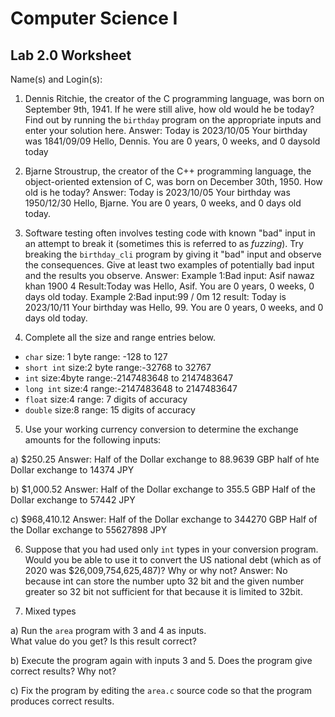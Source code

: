 
# Computer Science I 
## Lab 2.0 Worksheet

Name(s) and Login(s):



1. Dennis Ritchie, the creator of the C programming language,
was born on September 9th, 1941.  If he were still alive,
how old would he be today?  Find out by running the `birthday`
program on the appropriate inputs and enter your solution here.
Answer:
Today is 2023/10/05
Your birthday was 1841/09/09
Hello, Dennis. You are 0 years, 0 weeks, and 0 daysold today




2. Bjarne Stroustrup, the creator of the C++ programming
language, the object-oriented extension of C, was born on
December 30th, 1950.  How old is he today?
Answer:
Today is 2023/10/05
Your birthday was 1950/12/30
Hello, Bjarne. You are 0 years, 0 weeks, and 0 days old today.



3. Software testing often involves testing code with known
"bad" input in an attempt to break it (sometimes this is
referred to as *fuzzing*).  Try breaking the `birthday_cli`
program by giving it "bad" input and observe the consequences.
Give at least two examples of potentially bad input and the
results you observe.
Answer:
Example 1:Bad input: Asif nawaz khan 1900 4
Result:Today was 
Hello, Asif. You are 0 years, 0 weeks, 0 days old today.
Example 2:Bad input:99 / 0m 12
result: Today is 2023/10/11
Your birthday was
Hello, 99. You are 0 years, 0 weeks, and 0 days old today.





4. Complete all the size and range entries below.

* `char`
  size: 1 byte
  range: -128 to 127
* `short int`
  size:2 byte
  range:-32768 to 32767
* `int`
  size:4byte
  range:-2147483648 to 2147483647
* `long int`
  size:4
  range:-2147483648 to 2147483647
* `float`
  size:4
  range: 7 digits of accuracy
* `double`
  size:8
  range: 15 digits of accuracy


5. Use your working currency conversion to determine
the exchange amounts for the following inputs:

  a) $250.25
  Answer:
  Half of the Dollar exchange to 88.9639 GBP
  half of hte Dollar exchange to 14374 JPY

  b) $1,000.52
  Answer: 
  Half of the Dollar exchange to 355.5 GBP
  Half of the Dollar exchange to 57442 JPY

  c) $968,410.12
Answer: 
Half of the Dollar exchange to 344270 GBP
Half of the Dollar exchange to 55627898 JPY


6. Suppose that you had used only `int` types
in your conversion program.  Would you be able
to use it to convert the US national debt
(which as of 2020 was \$26,009,754,625,487)?
Why or why not?
Answer:
No because int can store the number upto 32 bit and the given number greater so 32 bit not sufficient for that because it is limited to 32bit.



7. Mixed types

a) Run the `area` program with 3 and 4 as inputs.  
What value do you get?  Is this result correct?


b) Execute the program again with inputs 3 and 5.
Does the program give correct results?  Why not?


c) Fix the program by editing the `area.c` source
code so that the program produces correct results.
